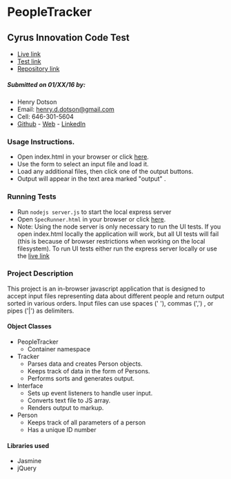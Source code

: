 # PeopleTracker
## Cyrus Innovation Code Test
 - [Live link]
 - [Test link]
 - [Repository link]

##### Submitted on 01/XX/16 by:
  - Henry Dotson
  - Email: henry.d.dotson@gmail.com
  - Cell: 646-301-5604
  - [Github] - [Web] - [LinkedIn]

### Usage Instructions.
  - Open index.html in your browser or click [here][Live Link].
  - Use the form to select an input file and load it.
  - Load any additional files, then click one of the output buttons.
  - Output will appear in the text area marked "output" .

### Running Tests
  - Run `nodejs server.js` to start the local express server
  - Open `SpecRunner.html` in your browser or click [here][Test Link].
  - Note: Using the node server is only necessary to run the UI tests. If  you
  open index.html locally the application will work, but all UI tests will fail
  (this is because of browser restrictions when working on the local filesystem).
  To run UI tests either run the express server  locally or use the [live link][Test link]


### Project Description

This project is an in-browser javascript application that is designed to accept
input files representing data about different people and return output sorted in
various orders. Input files can use spaces (' '), commas (',') , or pipes ('|')
as delimiters.

#### Object Classes

- PeopleTracker
  - Container namespace
- Tracker
  - Parses data and creates Person objects.
  - Keeps track of data in the form of Persons.
  - Performs sorts and generates output.
- Interface
  - Sets up event listeners to handle user input.
  - Converts text file to JS array.
  - Renders output to markup.
- Person
  - Keeps track of all parameters of a person
  - Has a unique ID number

#### Libraries used
  - Jasmine
  - jQuery

[Github]: https://github.com/l3iodeez
[LinkedIn]: https://www.linkedin.com/in/henry-dotson-5511718
[Web]: http://www.hdotson.com
[Live Link]: http://www.hdotson.com/people-tracker
[Test Link]: http://www.hdotson.com/people-tracker/SpecRunner.html
[Repository link]: https://github.com/l3iodeez/people-tracker
